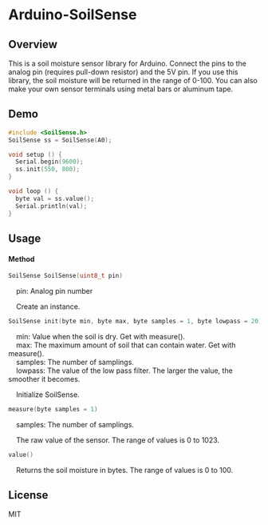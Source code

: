 Arduino-SoilSense
====

## Overview

This is a soil moisture sensor library for Arduino. Connect the pins to the analog pin (requires pull-down resistor) and the 5V pin. If you use this library, the soil moisture will be returned in the range of 0-100. You can also make your own sensor terminals using metal bars or aluminum tape.

## Demo

````cpp:example.ino
#include <SoilSense.h>
SoilSense ss = SoilSense(A0);

void setup () {
  Serial.begin(9600);
  ss.init(550, 800);
}

void loop () {
  byte val = ss.value();
  Serial.println(val);
}
````

## Usage

#### Method


````cpp:example.ino
SoilSense SoilSense(uint8_t pin)
````

    pin: Analog pin number  

    Create an instance.

````cpp:example.ino
SoilSense init(byte min, byte max, byte samples = 1, byte lowpass = 20)
````

    min: Value when the soil is dry. Get with measure().   
    max: The maximum amount of soil that can contain water. Get with measure().    
    samples: The number of samplings.    
    lowpass: The value of the low pass filter. The larger the value, the smoother it becomes.    

    Initialize SoilSense.

````cpp:example.ino
measure(byte samples = 1)
````

    samples: The number of samplings.    

    The raw value of the sensor. The range of values is 0 to 1023.

````cpp:example.ino
value()
````

    Returns the soil moisture in bytes. The range of values is 0 to 100.

## License

MIT
